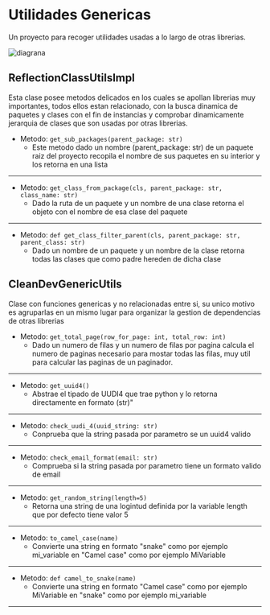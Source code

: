 # Utilidades Genericas

Un proyecto para recoger utilidades usadas a lo largo de otras librerias.

![diagrana](https://gitlab.com/cleansoftware/libs/public/cleandev-generic-utils/-/raw/master/docs/diagram.png)

## ReflectionClassUtilsImpl

Esta clase posee metodos delicados en los cuales se apollan librerias muy importantes, todos ellos estan relacionado,
con la busca dinamica de paquetes y clases con el fin de instancias y comprobar dinamicamente jerarquia de clases que
son usadas por otras librerias.

* Metodo: `get_sub_packages(parent_package: str)`
  - Este metodo dado un nombre (parent_package: str) de un paquete raiz del proyecto recopila el nombre de sus paquetes 
    en su interior y los retorna en una lista

-----

* Metodo: `get_class_from_package(cls, parent_package: str, class_name: str)`
  - Dado la ruta de un paquete y un nombre de una clase retorna el objeto con el nombre de esa clase del paquete

-----

* Metodo: `def get_class_filter_parent(cls, parent_package: str, parent_class: str)`
  - Dado un nombre de un paquete y un nombre de la clase retorna todas las clases que como padre hereden de dicha clase  



## CleanDevGenericUtils

Clase con funciones genericas y no relacionadas entre si, su unico motivo es agruparlas en un mismo lugar para organizar
la gestion de dependencias de otras librerias

* Metodo: `get_total_page(row_for_page: int, total_row: int)`
  - Dado un numero de filas y un numero de filas por pagina calcula el numero de paginas necesario para mostar todas las
    filas, muy util para calcular las paginas de un paginador.

-----

* Metodo: `get_uuid4()`
  - Abstrae el tipado de UUDI4 que trae python y lo retorna directamente en formato (str)"

-----

* Metodo: `check_uudi_4(uuid_string: str)`
  - Conprueba que la string pasada por parametro se un uuid4 valido

-----

* Metodo: `check_email_format(email: str)`
  - Comprueba si la string pasada por parametro tiene un formato valido de email

-----

* Metodo: `get_random_string(length=5)`
  - Retorna una string de una logintud definida por la variable length que por defecto tiene valor 5

-----

* Metodo: `to_camel_case(name)`
  - Convierte una string en formato "snake" como por ejemplo mi_variable en "Camel case" como por ejemplo MiVariable

-----


* Metodo: `def camel_to_snake(name)`
  - Convierte una string en formato "Camel case" como por ejemplo MiVariable en "snake" como por ejemplo mi_variable 

-----







